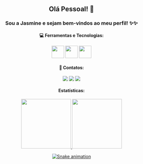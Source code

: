 <div align="center">
 
## Olá Pessoal! 👋
### Sou a Jasmine e sejam bem-vindos ao meu perfil! ✨✨
 
#### 💻 Ferramentas e Tecnologias:
<div>
<img src="https://cdn.jsdelivr.net/gh/devicons/devicon/icons/css3/css3-original.svg" width="40" height="40"/>
<img src="https://cdn.jsdelivr.net/gh/devicons/devicon/icons/html5/html5-original.svg" width="40" height="40"/>
<img src="https://cdn.jsdelivr.net/gh/devicons/devicon/icons/javascript/javascript-plain.svg" width="40" height="40"/>
</div>

#### 📇 Contatos:

<div>
<a href="https://instagram.com/jasbergamo" target="_blank"><img src="https://img.shields.io/badge/-Instagram-%23E4405F?style=for-the-badge&logo=instagram&logoColor=white" target="_blank"></a>
<a href="https://www.linkedin.com/in/jasminebergamo" target="_blank"><img src="https://img.shields.io/badge/-LinkedIn-%230077B5?style=for-the-badge&logo=linkedin&logoColor=white" target="_blank"></a>   
<a href = "mailto:contato@jasmineticc@gmail.com"><img src="https://img.shields.io/badge/Gmail-D14836?style=for-the-badge&logo=gmail&logoColor=white" target="_blank"></a>
</div>

#### Estatísticas:
</div>
<div align="center">
<a href="https://github.com/jasminebergamo">
<img height="160em" src="https://github-readme-stats.vercel.app/api/top-langs/?username=jasminebergamo&layout=compact&langs_count=7&theme=jolly"/>
<img height="160em" src="https://github-readme-stats.vercel.app/api?username=jasminebergamo&show_icons=true&theme=jolly&include_all_commits=true&count_private=true"/>
</div>
 
 <div align="center">
  
 ![Snake animation](https://github.com/jasminebergamo/jasminebergamo/blob/output/github-contribution-grid-snake.svg)
  
 </div>

  
<!--
**JasmineBergamo/JasmineBergamo** is a ✨ _special_ ✨ repository because its `README.md` (this file) appears on your GitHub profile.

Here are some ideas to get you started:

- 🔭 I’m currently working on ...
- 🌱 I’m currently learning ...
- 👯 I’m looking to collaborate on ...
- 🤔 I’m looking for help with ...
- 💬 Ask me about ...
- 📫 How to reach me: ...
- 😄 Pronouns: ...
- ⚡ Fun fact: ...
-->
